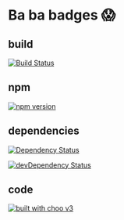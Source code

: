 # Ba ba badges 😱

## build

[![Build Status](https://travis-ci.org/fczuardi/controltower.svg?branch=master)](https://travis-ci.org/fczuardi/controltower)

## npm
[![npm version](https://badge.fury.io/js/controltower.svg)](https://badge.fury.io/js/controltower)

## dependencies

[![Dependency Status](https://david-dm.org/fczuardi/controltower.svg)](https://david-dm.org/fczuardi/controltower)

[![devDependency Status](https://david-dm.org/fczuardi/controltower/dev-status.svg)](https://david-dm.org/fczuardi/controltower#info=devDependencies)

## code

[![built with choo v3](https://img.shields.io/badge/built%20with%20choo-v3-ffc3e4.svg?style=flat-square)](https://github.com/yoshuawuyts/choo)
